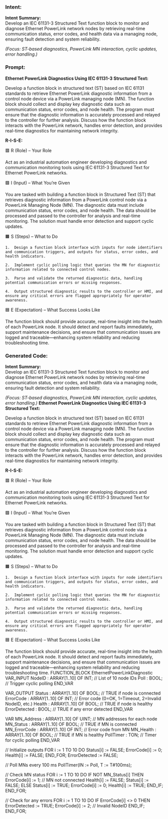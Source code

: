 ### Intent:
**Intent Summary:**  
Develop an IEC 61131-3 Structured Text function block to monitor and diagnose Ethernet PowerLink network nodes by retrieving real-time communication status, error codes, and health data via a managing node, ensuring fault detection and system reliability.  

*(Focus: ST-based diagnostics, PowerLink MN interaction, cyclic updates, error handling.)*

### Prompt:
**Ethernet PowerLink Diagnostics Using IEC 61131-3 Structured Text:**

Develop a function block in structured text (ST) based on IEC 61131 standards to retrieve Ethernet PowerLink diagnostic information from a control node device via a PowerLink managing node (MN). The function block should collect and display key diagnostic data such as communication status, error codes, and node health. The program must ensure that the diagnostic information is accurately processed and relayed to the controller for further analysis. Discuss how the function block interacts with the PowerLink network, handles error detection, and provides real-time diagnostics for maintaining network integrity.

**R-I-S-E:**

🟥 R (Role) – Your Role

Act as an industrial automation engineer developing diagnostics and communication monitoring tools using IEC 61131-3 Structured Text for Ethernet PowerLink networks.

🟩 I (Input) – What You’re Given

You are tasked with building a function block in Structured Text (ST) that retrieves diagnostic information from a PowerLink control node via a PowerLink Managing Node (MN). The diagnostic data must include communication status, error codes, and node health. The data should be processed and passed to the controller for analysis and real-time monitoring. The solution must handle error detection and support cyclic updates.

🟧 S (Steps) – What to Do

	1.	Design a function block interface with inputs for node identifiers and communication triggers, and outputs for status, error codes, and health indicators.
 
	2.	Implement cyclic polling logic that queries the MN for diagnostic information related to connected control nodes.
 
	3.	Parse and validate the returned diagnostic data, handling potential communication errors or missing responses.
 
	4.	Output structured diagnostic results to the controller or HMI, and ensure any critical errors are flagged appropriately for operator awareness.

🟦 E (Expectation) – What Success Looks Like

The function block should provide accurate, real-time insight into the health of each PowerLink node. It should detect and report faults immediately, support maintenance decisions, and ensure that communication issues are logged and traceable—enhancing system reliability and reducing troubleshooting time.

### Generated Code:
**Intent Summary:**  
Develop an IEC 61131-3 Structured Text function block to monitor and diagnose Ethernet PowerLink network nodes by retrieving real-time communication status, error codes, and health data via a managing node, ensuring fault detection and system reliability.  

*(Focus: ST-based diagnostics, PowerLink MN interaction, cyclic updates, error handling.)*
**Ethernet PowerLink Diagnostics Using IEC 61131-3 Structured Text:**

Develop a function block in structured text (ST) based on IEC 61131 standards to retrieve Ethernet PowerLink diagnostic information from a control node device via a PowerLink managing node (MN). The function block should collect and display key diagnostic data such as communication status, error codes, and node health. The program must ensure that the diagnostic information is accurately processed and relayed to the controller for further analysis. Discuss how the function block interacts with the PowerLink network, handles error detection, and provides real-time diagnostics for maintaining network integrity.

**R-I-S-E:**

🟥 R (Role) – Your Role

Act as an industrial automation engineer developing diagnostics and communication monitoring tools using IEC 61131-3 Structured Text for Ethernet PowerLink networks.

🟩 I (Input) – What You’re Given

You are tasked with building a function block in Structured Text (ST) that retrieves diagnostic information from a PowerLink control node via a PowerLink Managing Node (MN). The diagnostic data must include communication status, error codes, and node health. The data should be processed and passed to the controller for analysis and real-time monitoring. The solution must handle error detection and support cyclic updates.

🟧 S (Steps) – What to Do

	1.	Design a function block interface with inputs for node identifiers and communication triggers, and outputs for status, error codes, and health indicators.
 
	2.	Implement cyclic polling logic that queries the MN for diagnostic information related to connected control nodes.
 
	3.	Parse and validate the returned diagnostic data, handling potential communication errors or missing responses.
 
	4.	Output structured diagnostic results to the controller or HMI, and ensure any critical errors are flagged appropriately for operator awareness.

🟦 E (Expectation) – What Success Looks Like

The function block should provide accurate, real-time insight into the health of each PowerLink node. It should detect and report faults immediately, support maintenance decisions, and ensure that communication issues are logged and traceable—enhancing system reliability and reducing troubleshooting time.
FUNCTION_BLOCK EthernetPowerLinkDiagnostic
VAR_INPUT
    NodeID : ARRAY[1..10] OF INT; // List of 10 node IDs
    Poll : BOOL; // Trigger cyclic polling
END_VAR

VAR_OUTPUT
    Status : ARRAY[1..10] OF BOOL; // TRUE if node is connected
    ErrorCode : ARRAY[1..10] OF INT; // Error code (0=OK, 1=Timeout, 2=Invalid NodeID, etc.)
    Health : ARRAY[1..10] OF BOOL; // TRUE if node is healthy
    ErrorDetected : BOOL; // TRUE if any error detected
END_VAR

VAR
    MN_Address : ARRAY[1..10] OF UINT; // MN addresses for each node
    MN_Status : ARRAY[1..10] OF BOOL; // TRUE if MN is connected
    MN_ErrorCode : ARRAY[1..10] OF INT; // Error code from MN
    MN_Health : ARRAY[1..10] OF BOOL; // TRUE if MN is healthy
    PollTimer : TON; // Timer for cyclic polling
END_VAR

// Initialize outputs
FOR i := 1 TO 10 DO
    Status[i] := FALSE;
    ErrorCode[i] := 0;
    Health[i] := FALSE;
END_FOR;
ErrorDetected := FALSE;

// Poll MNs every 100 ms
PollTimer(IN := Poll, T := T#100ms);

// Check MN status
FOR i := 1 TO 10 DO
    IF NOT MN_Status[i] THEN
        ErrorCode[i] := 1; // MN not connected
        Health[i] := FALSE;
        Status[i] := FALSE;
    ELSE
        Status[i] := TRUE;
        ErrorCode[i] := 0;
        Health[i] := TRUE;
    END_IF;
END_FOR;

// Check for any errors
FOR i := 1 TO 10 DO
    IF ErrorCode[i] <> 0 THEN
        ErrorDetected := TRUE;
        ErrorCode[i] := 2; // Invalid NodeID
    END_IF;
END_FOR;
